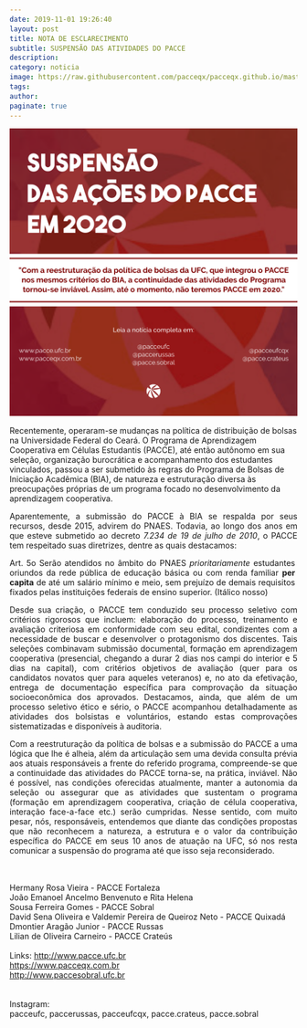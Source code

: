 ```yaml
---
date: 2019-11-01 19:26:40
layout: post
title: NOTA DE ESCLARECIMENTO
subtitle: SUSPENSÃO DAS ATIVIDADES DO PACCE 
description: 
category: noticia
image: https://raw.githubusercontent.com/pacceqx/pacceqx.github.io/master/assets/pic/2020/paccesite.png
tags:
author: 
paginate: true
---
```



<img src="https://raw.githubusercontent.com/pacceqx/pacceqx.github.io/master/assets/pic/2020/pacceofc.png">
<p style="text-align: justify">

Recentemente, operaram-se mudanças na política de distribuição de bolsas na Universidade Federal do Ceará. O Programa de Aprendizagem Cooperativa em Células Estudantis (PACCE), até então autônomo em sua seleção, organização burocrática e acompanhamento dos estudantes vinculados, passou a ser submetido às regras do Programa de Bolsas de Iniciação Acadêmica (BIA), de natureza e estruturação diversa às preocupações próprias de um programa focado no desenvolvimento da aprendizagem cooperativa.
</p>
<p style="text-align: justify; ">
Aparentemente, a submissão do PACCE à BIA se respalda por seus recursos, desde 2015, advirem do PNAES. Todavia, ao longo dos anos em que esteve submetido ao decreto <i> 7.234 de 19 de julho de 2010</i>, o PACCE tem respeitado suas diretrizes, dentre as quais destacamos:
</p>
<p style="text-align: justify; width:500px; margin-lef:300px;">
Art. 5o  Serão atendidos no âmbito do PNAES <i>prioritariamente</i> estudantes oriundos da rede pública de educação básica ou com renda familiar <b>per capita</b> de até um salário mínimo e meio, sem prejuízo de demais requisitos fixados pelas instituições federais de ensino superior. (Itálico nosso)
</p>
<p style="text-align: justify">
Desde sua criação, o PACCE tem conduzido seu processo seletivo com critérios rigorosos que incluem: elaboração do processo, treinamento e avaliação criteriosa em conformidade com seu edital, condizentes com a necessidade de buscar e desenvolver o protagonismo dos discentes. Tais seleções combinavam submissão documental, formação em aprendizagem cooperativa (presencial, chegando a durar 2 dias nos campi do interior e 5 dias na capital), com critérios objetivos de avaliação (quer para os candidatos novatos quer para aqueles veteranos) e, no ato da efetivação, entrega de documentação específica para comprovação da situação socioeconômica dos aprovados. Destacamos, ainda, que além de um processo seletivo ético e sério, o PACCE acompanhou detalhadamente as atividades dos bolsistas e voluntários, estando estas comprovações sistematizadas e disponíveis à auditoria. 
</p>
<p style="text-align: justify">
Com a reestruturação da política de bolsas e a submissão do PACCE a uma lógica que lhe é alheia, além da articulação sem uma devida consulta prévia aos atuais responsáveis a frente do referido programa, compreende-se que a continuidade das atividades do PACCE torna-se, na prática, inviável. Não é possível, nas condições oferecidas atualmente, manter a autonomia da seleção ou assegurar que as atividades que sustentam o programa (formação em aprendizagem cooperativa, criação de célula cooperativa, interação face-a-face etc.) serão cumpridas. Nesse sentido, com muito pesar, nós, responsáveis, entendemos que diante das condições propostas que não reconhecem a natureza, a estrutura e o valor da contribuição específica do PACCE em seus 10 anos de atuação na UFC, só nos resta comunicar a suspensão do programa até que isso seja reconsiderado.
</p>
<br><br>
Hermany Rosa Vieira - PACCE Fortaleza<br>
João Emanoel Ancelmo Benvenuto e Rita Helena <br>Sousa Ferreira Gomes - PACCE Sobral<br>
David Sena Oliveira e Valdemir Pereira de Queiroz Neto - PACCE Quixadá<br>
Dmontier Aragão Junior - PACCE Russas<br>
Lilian de Oliveira Carneiro - PACCE Crateús<br>

<br>
Links:
<a href="http://www.pacce.ufc.br">http://www.pacce.ufc.br</a><br>
<a href="https://www.pacceqx.com.br">https://www.pacceqx.com.br</a><br>
<a href="http://www.paccesobral.ufc.br">http://www.paccesobral.ufc.br</a><br>
<br><br>
Instagram:<br>
pacceufc, paccerussas, pacceufcqx, pacce.crateus, pacce.sobral





